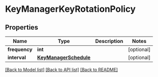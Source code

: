 # KeyManagerKeyRotationPolicy

## Properties
Name | Type | Description | Notes
------------ | ------------- | ------------- | -------------
**frequency** | **int** |  | [optional] 
**interval** | [**KeyManagerSchedule**](KeyManagerSchedule.md) |  | [optional] 

[[Back to Model list]](../README.md#documentation-for-models) [[Back to API list]](../README.md#documentation-for-api-endpoints) [[Back to README]](../README.md)


